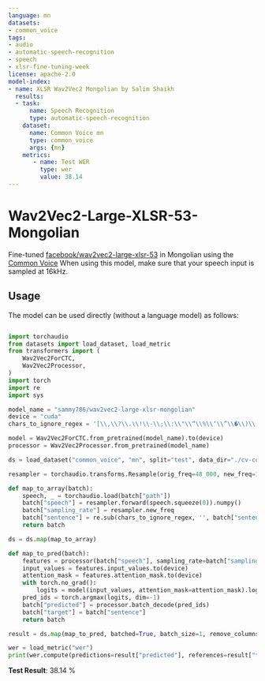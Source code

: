 ```yaml
---
language: mn
datasets:
- common_voice
tags:
- audio
- automatic-speech-recognition
- speech
- xlsr-fine-tuning-week
license: apache-2.0
model-index:
- name: XLSR Wav2Vec2 Mongolian by Salim Shaikh
  results:
  - task: 
      name: Speech Recognition
      type: automatic-speech-recognition
    dataset:
      name: Common Voice mn
      type: common_voice
      args: {mn}  
    metrics:
       - name: Test WER
         type: wer
         value: 38.14
---
```

# Wav2Vec2-Large-XLSR-53-Mongolian
Fine-tuned [facebook/wav2vec2-large-xlsr-53](https://huggingface.co/facebook/wav2vec2-large-xlsr-53) in Mongolian using the [Common Voice](https://huggingface.co/datasets/common_voice)
When using this model, make sure that your speech input is sampled at 16kHz.
## Usage
The model can be used directly (without a language model) as follows:

```python

import torchaudio
from datasets import load_dataset, load_metric
from transformers import (
    Wav2Vec2ForCTC,
    Wav2Vec2Processor,
)
import torch
import re
import sys

model_name = "sammy786/wav2vec2-large-xlsr-mongolian"
device = "cuda"
chars_to_ignore_regex = '[\\,\\?\\.\\!\\-\\;\\:\\"\\“\\%\\‘\\”\\�\\)\\(\\*)]'

model = Wav2Vec2ForCTC.from_pretrained(model_name).to(device)
processor = Wav2Vec2Processor.from_pretrained(model_name)

ds = load_dataset("common_voice", "mn", split="test", data_dir="./cv-corpus-6.1-2020-12-11")

resampler = torchaudio.transforms.Resample(orig_freq=48_000, new_freq=16_000)

def map_to_array(batch):
    speech, _ = torchaudio.load(batch["path"])
    batch["speech"] = resampler.forward(speech.squeeze(0)).numpy()
    batch["sampling_rate"] = resampler.new_freq
    batch["sentence"] = re.sub(chars_to_ignore_regex, '', batch["sentence"]).lower() + " "
    return batch

ds = ds.map(map_to_array)

def map_to_pred(batch):
    features = processor(batch["speech"], sampling_rate=batch["sampling_rate"][0], padding=True, return_tensors="pt")
    input_values = features.input_values.to(device)
    attention_mask = features.attention_mask.to(device)
    with torch.no_grad():
        logits = model(input_values, attention_mask=attention_mask).logits
    pred_ids = torch.argmax(logits, dim=-1)
    batch["predicted"] = processor.batch_decode(pred_ids)
    batch["target"] = batch["sentence"]
    return batch

result = ds.map(map_to_pred, batched=True, batch_size=1, remove_columns=list(ds.features.keys()))

wer = load_metric("wer")
print(wer.compute(predictions=result["predicted"], references=result["target"]))

```
**Test Result**: 38.14 %
